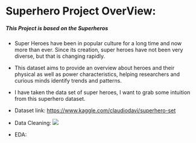 # Superhero Project OverView:
##### This Project is based on the Superheros
* Super Heroes have been in popular culture for a long time and now more than ever. Since its creation, super heroes have not been very diverse, but that is changing rapidly. 

* This dataset aims to provide an overview about heroes and their physical as well as power characteristics, helping researchers and curious minds identify trends and patterns.

* I have taken the data set of super heroes, I want to grab some intuition from this superhero dataset.

* Dataset link: https://www.kaggle.com/claudiodavi/superhero-set

* Data Cleaning:
![](https://github.com/Jyothif/Superhero_Data_Exploration/blob/master/images%20folder/SPDinfo.PNG)

* EDA:



